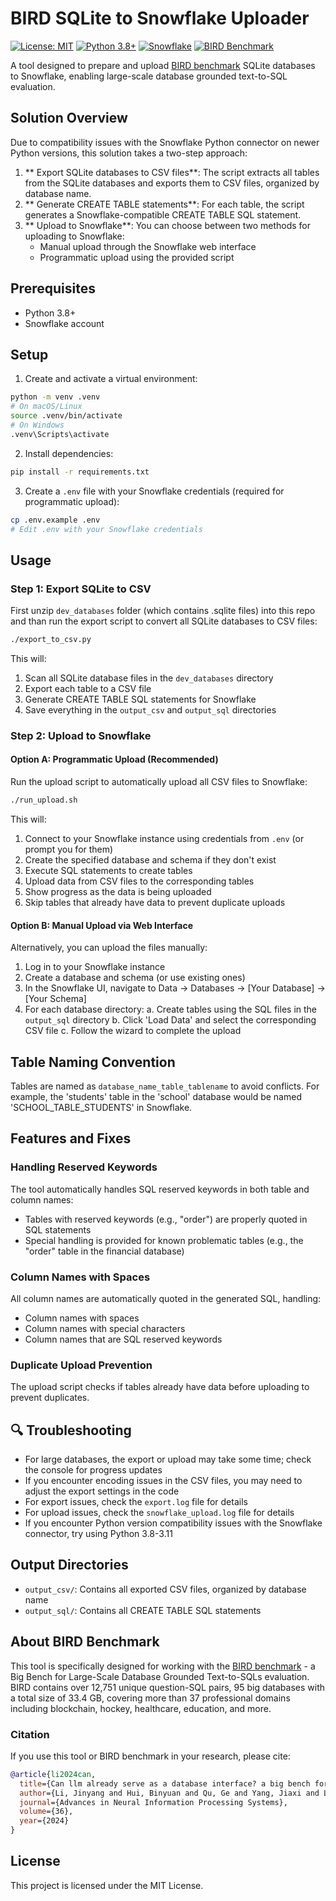 # BIRD SQLite to Snowflake Uploader

[![License: MIT](https://img.shields.io/badge/License-MIT-yellow.svg)](https://opensource.org/licenses/MIT)
[![Python 3.8+](https://img.shields.io/badge/python-3.8+-blue.svg)](https://www.python.org/downloads/)
[![Snowflake](https://img.shields.io/badge/Snowflake-0.48.0+-00A1E0?logo=snowflake)](https://www.snowflake.com/)
[![BIRD Benchmark](https://img.shields.io/badge/BIRD-Benchmark-green)](https://bird-bench.github.io/)

A tool designed to prepare and upload [BIRD benchmark](https://bird-bench.github.io/) SQLite databases to Snowflake, enabling large-scale database grounded text-to-SQL evaluation.

##  Solution Overview

Due to compatibility issues with the Snowflake Python connector on newer Python versions, this solution takes a two-step approach:

1. ** Export SQLite databases to CSV files**: The script extracts all tables from the SQLite databases and exports them to CSV files, organized by database name.
2. ** Generate CREATE TABLE statements**: For each table, the script generates a Snowflake-compatible CREATE TABLE SQL statement.
3. ** Upload to Snowflake**: You can choose between two methods for uploading to Snowflake:
   - Manual upload through the Snowflake web interface
   - Programmatic upload using the provided script

##  Prerequisites

- Python 3.8+
- Snowflake account

##  Setup

1. Create and activate a virtual environment:

```bash
python -m venv .venv
# On macOS/Linux
source .venv/bin/activate
# On Windows
.venv\Scripts\activate
```

2. Install dependencies:

```bash
pip install -r requirements.txt
```

3. Create a `.env` file with your Snowflake credentials (required for programmatic upload):

```bash
cp .env.example .env
# Edit .env with your Snowflake credentials
```

##  Usage

### Step 1: Export SQLite to CSV

First unzip `dev_databases` folder (which contains .sqlite files) into this repo and than run the export script to convert all SQLite databases to CSV files:

```bash
./export_to_csv.py
```

This will:
1. Scan all SQLite database files in the `dev_databases` directory
2. Export each table to a CSV file
3. Generate CREATE TABLE SQL statements for Snowflake
4. Save everything in the `output_csv` and `output_sql` directories

### Step 2: Upload to Snowflake

#### Option A: Programmatic Upload (Recommended)

Run the upload script to automatically upload all CSV files to Snowflake:

```bash
./run_upload.sh
```

This will:
1. Connect to your Snowflake instance using credentials from `.env` (or prompt you for them)
2. Create the specified database and schema if they don't exist
3. Execute SQL statements to create tables
4. Upload data from CSV files to the corresponding tables
5. Show progress as the data is being uploaded
6. Skip tables that already have data to prevent duplicate uploads

#### Option B: Manual Upload via Web Interface

Alternatively, you can upload the files manually:

1. Log in to your Snowflake instance
2. Create a database and schema (or use existing ones)
3. In the Snowflake UI, navigate to Data → Databases → [Your Database] → [Your Schema]
4. For each database directory:
   a. Create tables using the SQL files in the `output_sql` directory
   b. Click 'Load Data' and select the corresponding CSV file
   c. Follow the wizard to complete the upload

##  Table Naming Convention

Tables are named as `database_name_table_tablename` to avoid conflicts.
For example, the 'students' table in the 'school' database would be named 'SCHOOL_TABLE_STUDENTS' in Snowflake.

##  Features and Fixes

### Handling Reserved Keywords

The tool automatically handles SQL reserved keywords in both table and column names:
- Tables with reserved keywords (e.g., "order") are properly quoted in SQL statements
- Special handling is provided for known problematic tables (e.g., the "order" table in the financial database)

### Column Names with Spaces

All column names are automatically quoted in the generated SQL, handling:
- Column names with spaces
- Column names with special characters
- Column names that are SQL reserved keywords

### Duplicate Upload Prevention

The upload script checks if tables already have data before uploading to prevent duplicates.

## 🔍 Troubleshooting

- For large databases, the export or upload may take some time; check the console for progress updates
- If you encounter encoding issues in the CSV files, you may need to adjust the export settings in the code
- For export issues, check the `export.log` file for details
- For upload issues, check the `snowflake_upload.log` file for details
- If you encounter Python version compatibility issues with the Snowflake connector, try using Python 3.8-3.11

##  Output Directories

- `output_csv/`: Contains all exported CSV files, organized by database name
- `output_sql/`: Contains all CREATE TABLE SQL statements

##  About BIRD Benchmark

This tool is specifically designed for working with the [BIRD benchmark](https://bird-bench.github.io/) - a Big Bench for Large-Scale Database Grounded Text-to-SQLs evaluation. BIRD contains over 12,751 unique question-SQL pairs, 95 big databases with a total size of 33.4 GB, covering more than 37 professional domains including blockchain, hockey, healthcare, education, and more.

### Citation

If you use this tool or BIRD benchmark in your research, please cite:

```bibtex
@article{li2024can,
  title={Can llm already serve as a database interface? a big bench for large-scale database grounded text-to-sqls},
  author={Li, Jinyang and Hui, Binyuan and Qu, Ge and Yang, Jiaxi and Li, Binhua and Li, Bowen and Wang, Bailin and Qin, Bowen and Geng, Ruiying and Huo, Nan and others},
  journal={Advances in Neural Information Processing Systems},
  volume={36},
  year={2024}
}
```

##  License

This project is licensed under the MIT License.